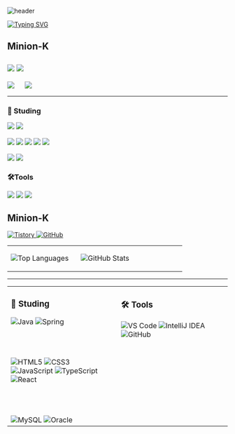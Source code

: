 ![header](https://capsule-render.vercel.app/api?type=speech&color=gradient&customColorList=15&height=200&section=header&text=Minion's%20Github&fontSize=50&animation=twinkling&fontAlign=71&fontAlignY=40)

[![Typing SVG](https://readme-typing-svg.demolab.com?font=Fira+Code&weight=500&pause=1000&color=F7789B&vCenter=true&width=435&lines=Welcome+Minion's+Github!%E2%AD%90)](https://git.io/typing-svg)

## Minion-K <br><br> <a href="https://minion-g.tistory.com/"><img src="https://img.shields.io/badge/tistory-eb531f?style=for-the-badge&logo=tistory&logoColor=white"/></a> <a href="https://github.com/minion-K"><img src="https://img.shields.io/badge/github-%23181717.svg?&style=for-the-badge&logo=github&logoColor=white" /></a>

<p>
  <img src="https://github-readme-stats.vercel.app/api/top-langs/?username=minion-K"/>
  &nbsp;&nbsp;&nbsp;&nbsp;
  <img src="https://github-readme-stats.vercel.app/api?username=minion-K&show_icons=true&theme=radical"/>
</p>

<hr>

### 📖 Studing</h2> 
<img src="https://img.shields.io/badge/java-%23007396.svg?&style=for-the-badge&logo=java&logoColor=white" /> <img src="https://img.shields.io/badge/spring-%236DB33F.svg?&style=for-the-badge&logo=spring&logoColor=white" />
<br>
<br>
<img src="https://img.shields.io/badge/html5-%23E34F26.svg?&style=for-the-badge&logo=html5&logoColor=white" />
<img src="https://img.shields.io/badge/css3-%231572B6.svg?&style=for-the-badge&logo=css3&logoColor=white" />
<img src="https://img.shields.io/badge/javascript-%23F7DF1E.svg?&style=for-the-badge&logo=javascript&logoColor=black" />
<img src="https://img.shields.io/badge/typescript-%233178C6.svg?&style=for-the-badge&logo=typescript&logoColor=white" />
<img src="https://img.shields.io/badge/react-%2361DAFB.svg?&style=for-the-badge&logo=react&logoColor=black" />
<br>
<br>
<img src="https://img.shields.io/badge/mysql-%234479A1.svg?&style=for-the-badge&logo=mysql&logoColor=white" />
<img src="https://img.shields.io/badge/oracle-%23F80000.svg?&style=for-the-badge&logo=oracle&logoColor=white" />
  



### 🛠️Tools
<img src="https://img.shields.io/badge/visual%20studio%20code-%23007ACC.svg?&style=for-the-badge&logo=visual%20studio%20code&logoColor=white" /> <img src="https://img.shields.io/badge/intellij%20idea-%23000000.svg?&style=for-the-badge&logo=intellij%20idea&logoColor=white" />
<img src="https://img.shields.io/badge/github-%23181717.svg?&style=for-the-badge&logo=github&logoColor=white" />

## Minion-K

<a href="https://minion-g.tistory.com/" target="_blank">
  <img src="https://img.shields.io/badge/tistory-eb531f?style=for-the-badge&logo=tistory&logoColor=white" alt="Tistory"/>
</a> 
<a href="https://github.com/minion-K" target="_blank">
  <img src="https://img.shields.io/badge/github-%23181717.svg?&style=for-the-badge&logo=github&logoColor=white" alt="GitHub"/>
</a>

<table style="border-collapse: collapse; width: 100%;">
<tr>
  <td valign="top" width="40%" style="border:none; padding-right:20px;">

  ![Top Languages](https://github-readme-stats.vercel.app/api/top-langs/?username=minion-K)

  </td>

  <td valign="top" width="60%" style="border:none;">

  ![GitHub Stats](https://github-readme-stats.vercel.app/api?username=minion-K&show_icons=true&theme=radical)

  </td>
</tr>
</table>

---

<table style="border-collapse: collapse; width: 100%;">
<tr>
<td valign="top" width="50%" style="border:none; padding-right:20px;">

### 📖 Studing

<img src="https://img.shields.io/badge/java-%23007396.svg?&style=for-the-badge&logo=java&logoColor=white" alt="Java" /> 
<img src="https://img.shields.io/badge/spring-%236DB33F.svg?&style=for-the-badge&logo=spring&logoColor=white" alt="Spring" />

<br><br>

<img src="https://img.shields.io/badge/html5-%23E34F26.svg?&style=for-the-badge&logo=html5&logoColor=white" alt="HTML5" />
<img src="https://img.shields.io/badge/css3-%231572B6.svg?&style=for-the-badge&logo=css3&logoColor=white" alt="CSS3" />
<img src="https://img.shields.io/badge/javascript-%23F7DF1E.svg?&style=for-the-badge&logo=javascript&logoColor=black" alt="JavaScript" />
<img src="https://img.shields.io/badge/typescript-%233178C6.svg?&style=for-the-badge&logo=typescript&logoColor=white" alt="TypeScript" />
<img src="https://img.shields.io/badge/react-%2361DAFB.svg?&style=for-the-badge&logo=react&logoColor=black" alt="React" />

<br><br>

<img src="https://img.shields.io/badge/mysql-%234479A1.svg?&style=for-the-badge&logo=mysql&logoColor=white" alt="MySQL" />
<img src="https://img.shields.io/badge/oracle-%23F80000.svg?&style=for-the-badge&logo=oracle&logoColor=white" alt="Oracle" />

</td>

<td valign="top" width="50%" style="border:none;">

### 🛠️ Tools

<img src="https://img.shields.io/badge/visual%20studio%20code-%23007ACC.svg?&style=for-the-badge&logo=visual%20studio%20code&logoColor=white" alt="VS Code" /> 
<img src="https://img.shields.io/badge/intellij%20idea-%23000000.svg?&style=for-the-badge&logo=intellij%20idea&logoColor=white" alt="IntelliJ IDEA" />
<img src="https://img.shields.io/badge/github-%23181717.svg?&style=for-the-badge&logo=github&logoColor=white" alt="GitHub" />

</td>
</tr>
</table>



<!--
**minion-K/minion-K** is a ✨ _special_ ✨ repository because its `README.md` (this file) appears on your GitHub profile.

Here are some ideas to get you started:

- 🔭 I’m currently working on ...
- 🌱 I’m currently learning ...
- 👯 I’m looking to collaborate on ...
- 🤔 I’m looking for help with ...
- 💬 Ask me about ...
- 📫 How to reach me: ...
- 😄 Pronouns: ...
- ⚡ Fun fact: ...
-->
